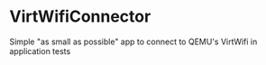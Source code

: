 # VirtWifiConnector
Simple "as small as possible" app to connect to QEMU's VirtWifi in application tests
